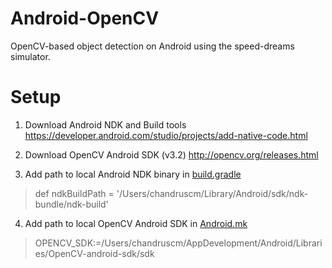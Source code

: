 # Android-OpenCV
OpenCV-based object detection on Android using the speed-dreams simulator.

# Setup
1. Download Android NDK and Build tools https://developer.android.com/studio/projects/add-native-code.html

2. Download OpenCV Android SDK (v3.2) http://opencv.org/releases.html

3. Add path to local Android NDK binary in [build.gradle](https://github.com/argos-research/android-OpenCV/blob/master/app/build.gradle)
> def ndkBuildPath =  '/Users/chandruscm/Library/Android/sdk/ndk-bundle/ndk-build'

4. Add path to local OpenCV Android SDK in [Android.mk](https://github.com/argos-research/android-OpenCV/blob/master/app/src/main/jni/Android.mk)
> OPENCV_SDK:=/Users/chandruscm/AppDevelopment/Android/Libraries/OpenCV-android-sdk/sdk
